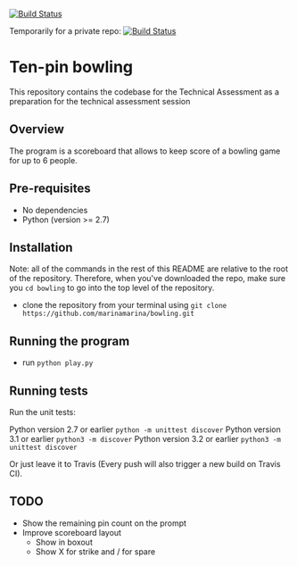 [![Build Status](https://travis-ci.org/marinamarina/bowling.svg?branch=master)](https://travis-ci.org/marinamarina/bowling)

Temporarily for a private repo:
[![Build Status](https://magnum.travis-ci.com/marinamarina/bowling.svg?token=mjEQw6pBznfzG3bFcBry?branch=master)](https://magnum.travis-ci.com/marinamarina/bowling)


# Ten-pin bowling
This repository contains the codebase for the Technical Assessment as a preparation for the technical assessment session

## Overview

The program is a scoreboard that allows to keep score of a bowling game for up to 6 people.


## Pre-requisites

* No dependencies
* Python (version >= 2.7)

## Installation

Note: all of the commands in the rest of this README are relative to the root of the repository. Therefore, when you've downloaded the repo, make sure you `cd bowling` to go into the top level of the repository.

* clone the repository from your terminal using `git clone https://github.com/marinamarina/bowling.git`

## Running the program

* run `python play.py`

## Running tests

Run the unit tests:

Python version 2.7 or earlier `python -m unittest discover`
Python version 3.1 or earlier `python3 -m discover`
Python version 3.2 or earlier `python3 -m unittest discover`

Or just leave it to Travis (Every push will also trigger a new build on Travis CI).


## TODO
* Show the remaining pin count on the prompt
* Improve scoreboard layout
	* Show in boxout
	* Show X for strike and / for spare
